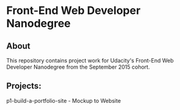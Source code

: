 <h1>Front-End Web Developer Nanodegree</h1>

<h2>About</h2>

This repository contains project work for Udacity's Front-End Web Developer Nanodegree from the September 2015 cohort.

<h2>Projects:</h2>

p1-build-a-portfolio-site - Mockup to Website
